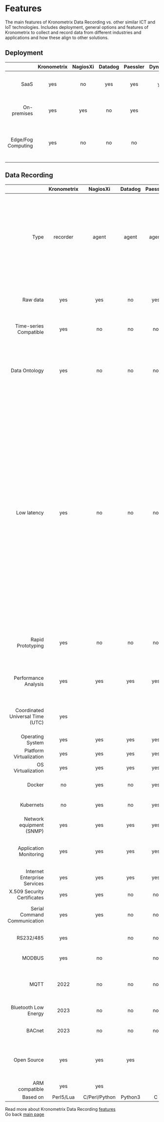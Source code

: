 # Features

The main features of Kronometrix Data Recording vs. other similar ICT and IoT technologies. Includes deployment, general options and features of Kronometrix to collect and record data from different industries and applications and how these align to other solutions. 

## Deployment

|| Kronometrix | NagiosXi | Datadog | Paessler | Dynatrace | Grafana | Description |
|------:|:------:|:------:|:------:|:------:|:------:|:------:|:------:| 
| SaaS | yes |  no | yes | yes | yes | yes | Run it as a service, over Internet |
| On-premises |  yes | yes | no | yes | no |  yes | Run it as a product on your private network |  
| Edge/Fog Computing |  yes | no | no | no | no |  yes | Run it on [Single-Board Computers](https://en.wikipedia.org/wiki/Single-board_computer), like RaspberryPI|


## Data Recording

|| Kronometrix | NagiosXi | Datadog | Paessler | Dynatrace |  Grafana | Description |
|------:|:------:|:------:|:------:|:------:|:------:|:------:|:------:| 
| Type | recorder | agent | agent | agent | agent | plugins | Own or 3rd party data recorders or agents. Datadog uses StatsD. Dynatrace uses native binaries and Java Compuware agent for Linux, Windows |
| Raw data | yes | yes | no | yes | no | yes | DataDog Agent7 takes 750MB disk space, no original raw data available  |
| Time-series Compatible | yes | no | no | no | no | yes | Data organised as time series |
| Data Ontology | yes | no| no | no | no | yes | Kronometrix Data Recording has groupped and classified all recorded metrics, for a very efficient data analysis process |
| Low latency | yes | no |  no | no | no | yes | Datadog aggregates all collected data, using different summary statistics functions. This means no possibility to retrieve the original raw data, higher consumption of system CPU resources (it needs to calculate all sort of aggregate functions). Kronometrix data recorders will not aggregate raw datadata, to always offer access to the original raw data, being very efficient, with a low memory and CPU footprint |
| Rapid Prototyping | yes | no | no | no | no | yes | Easy to build a new data recorder to collect data from a new data source |
| Performance Analysis | yes | yes | yes | yes | yes | yes | Designed for performance analysis and capacity planning & management |
| Coordinated Universal Time  (UTC) | yes | | | | | yes | Kronometrix Data Recording uses UTC by default |
| Operating System | yes | yes | yes | yes | yes | yes |
| Platform Virtualization | yes | yes | yes | yes | yes | yes |
| OS Virtualization | yes | yes | yes | yes | yes | |
| Docker | no | yes | no | yes | | yes | Kronometrix roadmap 2022 |
| Kubernets | no | yes | no | yes | | yes | Kronometrix roadmap 2022 |
| Network equipment (SNMP) | yes | yes | yes | yes | yes | yes | |
| Application Monitoring | yes | yes | yes | yes | yes | yes | Kronometrix improvements Q1 2022 J2EE, DB monitoring |
| Internet Enterprise Services | yes | yes | yes | yes | yes | yes | |
| X.509 Security Certificates | yes | yes | no | no | no | no | |
| Serial Command Communication | yes | yes | no | no | no | no | Can connect to manage and control serial devices |
| RS232/485 | yes | | no | no | no | yes | Serial RS232/RS485 support |
| MODBUS | yes | no | | no | no | no | MODBUS RTU, ASCII, TCP support |
| MQTT | 2022 | no | no | no | no | no | MQTT 3/5 support. Kronometrix improvements Q3 2022 |
| Bluetooth Low Energy | 2023 | no | no | no | no | no | Kronometrix roadmap 2023 |
| BACnet | 2023 | no | no | no | no | no | Kronometrix roadmap 2023 |
| Open Source | yes | yes | yes | | | yes | Datadog uses StatsD. Dynatrace uses Compuware Java agent |
| ARM compatible | yes | yes | | | | yes | |
| Based on | Perl5/Lua | C/Perl/Python | Python3 | C | C/Java | TypeScript/Go |

Read more about Kronometrix Data Recording [features](https://www.kronometrix.com/fabric/recorders/) 
<br/>
Go back [main page](https://gitlab.com/kronometrix/recording/)

